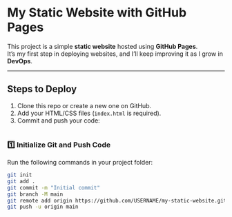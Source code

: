 #  My Static Website with GitHub Pages

This project is a simple **static website** hosted using **GitHub Pages**.  
It’s my first step in deploying websites, and I’ll keep improving it as I grow in **DevOps**.  

---

##  Steps to Deploy
1. Clone this repo or create a new one on GitHub.
2. Add your HTML/CSS files (`index.html` is required).
3. Commit and push your code:
   ```bash
### 1️⃣ Initialize Git and Push Code
Run the following commands in your project folder:
```bash
git init
git add .
git commit -m "Initial commit"
git branch -M main
git remote add origin https://github.com/USERNAME/my-static-website.git
git push -u origin main

